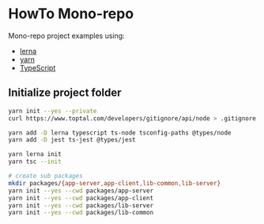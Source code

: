 # HowTo Mono-repo

Mono-repo project examples using:

- [lerna](https://lerna.js.org/)
- [yarn](https://classic.yarnpkg.com/)
- [TypeScript](https://www.typescriptlang.org/)

## Initialize project folder

```sh
yarn init --yes --private
curl https://www.toptal.com/developers/gitignore/api/node > .gitignore

yarn add -D lerna typescript ts-node tsconfig-paths @types/node
yarn add -D jest ts-jest @types/jest

yarn lerna init
yarn tsc --init

# create sub packages
mkdir packages/{app-server,app-client,lib-common,lib-server}
yarn init --yes --cwd packages/app-server
yarn init --yes --cwd packages/app-client
yarn init --yes --cwd packages/lib-server
yarn init --yes --cwd packages/lib-common
```
